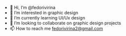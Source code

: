 - 👋 Hi, I’m @fedorivirina
- 👀 I’m interested in graphic design
- 🌱 I’m currently learning UI/Ux design
- 💞️ I’m looking to collaborate on graphic design projects
- 📫 How to reach me fedorivirina2@gmail.com
